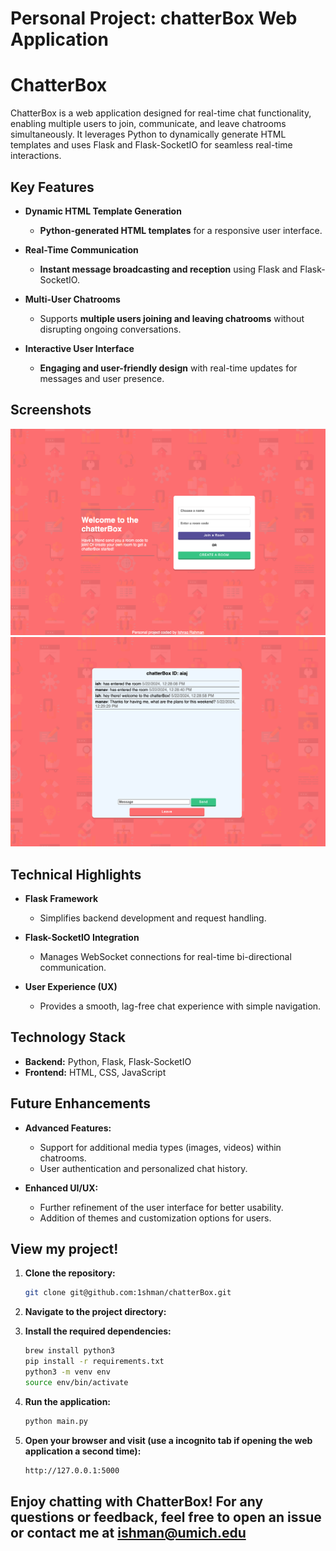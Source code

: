 Personal Project: chatterBox Web Application
===========================
# ChatterBox

ChatterBox is a web application designed for real-time chat functionality, enabling multiple users to join, communicate, and leave chatrooms simultaneously. It leverages Python to dynamically generate HTML templates and uses Flask and Flask-SocketIO for seamless real-time interactions.

## Key Features

- **Dynamic HTML Template Generation**
  - **Python-generated HTML templates** for a responsive user interface.
  
- **Real-Time Communication**
  - **Instant message broadcasting and reception** using Flask and Flask-SocketIO.

- **Multi-User Chatrooms**
  - Supports **multiple users joining and leaving chatrooms** without disrupting ongoing conversations.

- **Interactive User Interface**
  - **Engaging and user-friendly design** with real-time updates for messages and user presence.

## Screenshots

![Chatroom Home Page Screenshot](static/css/images/desktopHomeScreenshot.png)
![Chatroom Room Page Screenshot](static/css/images/desktopRoomScreenshot.png)

## Technical Highlights

- **Flask Framework**
  - Simplifies backend development and request handling.

- **Flask-SocketIO Integration**
  - Manages WebSocket connections for real-time bi-directional communication.

- **User Experience (UX)**
  - Provides a smooth, lag-free chat experience with simple navigation.

## Technology Stack

- **Backend:** Python, Flask, Flask-SocketIO
- **Frontend:** HTML, CSS, JavaScript

## Future Enhancements

- **Advanced Features:**
  - Support for additional media types (images, videos) within chatrooms.
  - User authentication and personalized chat history.

- **Enhanced UI/UX:**
  - Further refinement of the user interface for better usability.
  - Addition of themes and customization options for users.

## View my project!

1. **Clone the repository:**
    ```sh
    git clone git@github.com:1shman/chatterBox.git
    ```

2. **Navigate to the project directory:**

3. **Install the required dependencies:**
    ```sh
    brew install python3
    pip install -r requirements.txt
    python3 -m venv env
    source env/bin/activate
    ```

4. **Run the application:**
    ```sh
    python main.py
    ```

5. **Open your browser and visit (use a incognito tab if opening the web application a second time):**
    ```sh
    http://127.0.0.1:5000
    ```

## Enjoy chatting with ChatterBox! For any questions or feedback, feel free to open an issue or contact me at <ishman@umich.edu>

